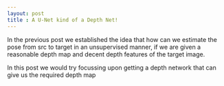 ```yaml
---
layout: post
title : A U-Net kind of a Depth Net!
---
```


In the previous post we established the idea that how can we estimate the pose from src to target in an unsupervised manner, if we are given a reasonable depth map and decent depth features of the target image. 

In this post we would try focussing upon getting a depth network that can give us the required depth map 
